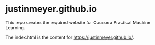 # justinmeyer.github.io
This repo creates the required website for Coursera Practical Machine Learning.

The index.html is the content for https://justinmeyer.github.io/.

